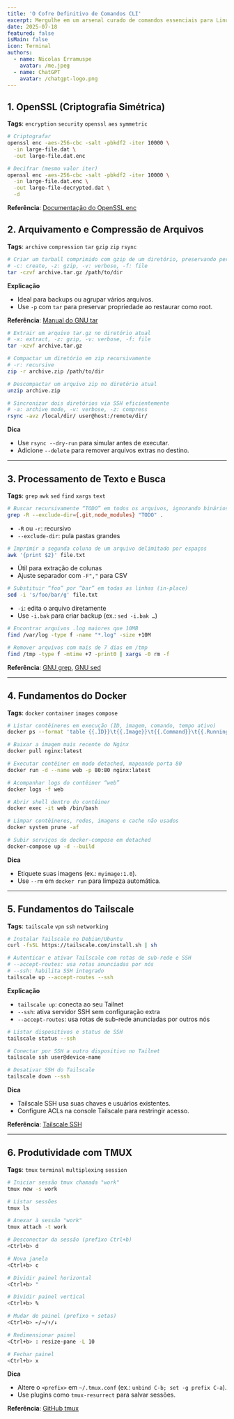 ```yaml
---
title: 'O Cofre Definitivo de Comandos CLI'
excerpt: Mergulhe em um arsenal curado de comandos essenciais para Linux e MacOS, cada um documentado, etiquetado e pronto para potencializar seu fluxo de trabalho, desde criptografia com OpenSSL até produtividade com tmux.
date: 2025-07-18
featured: false
isMain: false
icon: Terminal
authors:
  - name: Nicolas Erramuspe
    avatar: /me.jpeg
  - name: ChatGPT
    avatar: /chatgpt-logo.png
---
```


## 1. OpenSSL (Criptografia Simétrica)

**Tags**: `encryption` `security` `openssl` `aes` `symmetric`

```bash
# Criptografar
openssl enc -aes-256-cbc -salt -pbkdf2 -iter 10000 \
  -in large-file.dat \
  -out large-file.dat.enc

# Decifrar (mesmo valor iter)
openssl enc -aes-256-cbc -salt -pbkdf2 -iter 10000 \
  -in large-file.dat.enc \
  -out large-file-decrypted.dat \
  -d
```

**Referência**: [Documentação do OpenSSL enc](https://www.openssl.org/docs/man1.1.1/man1/openssl-enc.html)

## 2. Arquivamento e Compressão de Arquivos

**Tags**: `archive` `compression` `tar` `gzip` `zip` `rsync`

```bash
# Criar um tarball comprimido com gzip de um diretório, preservando permissões e links simbólicos
# -c: create, -z: gzip, -v: verbose, -f: file
tar -czvf archive.tar.gz /path/to/dir
```

**Explicação**

- Ideal para backups ou agrupar vários arquivos.
- Use `-p` com `tar` para preservar propriedade ao restaurar como root.

**Referência**: [Manual do GNU tar](https://www.gnu.org/software/tar/manual/)

```bash
# Extrair um arquivo tar.gz no diretório atual
# -x: extract, -z: gzip, -v: verbose, -f: file
tar -xzvf archive.tar.gz
```

```bash
# Compactar um diretório em zip recursivamente
# -r: recursive
zip -r archive.zip /path/to/dir
```

```bash
# Descompactar um arquivo zip no diretório atual
unzip archive.zip
```

```bash
# Sincronizar dois diretórios via SSH eficientemente
# -a: archive mode, -v: verbose, -z: compress
rsync -avz /local/dir/ user@host:/remote/dir/
```

**Dica**

- Use `rsync --dry-run` para simular antes de executar.
- Adicione `--delete` para remover arquivos extras no destino.

---

## 3. Processamento de Texto e Busca

**Tags**: `grep` `awk` `sed` `find` `xargs` `text`

```bash
# Buscar recursivamente “TODO” em todos os arquivos, ignorando binários
grep -R --exclude-dir={.git,node_modules} "TODO" .
```

- `-R` ou `-r`: recursivo
- `--exclude-dir`: pula pastas grandes

```bash
# Imprimir a segunda coluna de um arquivo delimitado por espaços
awk '{print $2}' file.txt
```

- Útil para extração de colunas
- Ajuste separador com `-F","` para CSV

```bash
# Substituir “foo” por “bar” em todas as linhas (in-place)
sed -i 's/foo/bar/g' file.txt
```

- `-i`: edita o arquivo diretamente
- Use `-i.bak` para criar backup (ex.: `sed -i.bak …`)

```bash
# Encontrar arquivos .log maiores que 10MB
find /var/log -type f -name "*.log" -size +10M
```

```bash
# Remover arquivos com mais de 7 dias em /tmp
find /tmp -type f -mtime +7 -print0 | xargs -0 rm -f
```

**Referência**: [GNU grep](https://www.gnu.org/software/grep/manual/), [GNU sed](https://www.gnu.org/software/sed/manual/)

---

## 4. Fundamentos do Docker

**Tags**: `docker` `container` `images` `compose`

```bash
# Listar contêineres em execução (ID, imagem, comando, tempo ativo)
docker ps --format 'table {{.ID}}\t{{.Image}}\t{{.Command}}\t{{.RunningFor}}'
```

```bash
# Baixar a imagem mais recente do Nginx
docker pull nginx:latest
```

```bash
# Executar contêiner em modo detached, mapeando porta 80
docker run -d --name web -p 80:80 nginx:latest
```

```bash
# Acompanhar logs do contêiner “web”
docker logs -f web
```

```bash
# Abrir shell dentro do contêiner
docker exec -it web /bin/bash
```

```bash
# Limpar contêineres, redes, imagens e cache não usados
docker system prune -af
```

```bash
# Subir serviços do docker-compose em detached
docker-compose up -d --build
```

**Dica**

- Etiquete suas imagens (ex.: `myimage:1.0`).
- Use `--rm` em `docker run` para limpeza automática.

---

## 5. Fundamentos do Tailscale

**Tags**: `tailscale` `vpn` `ssh` `networking`

```bash
# Instalar Tailscale no Debian/Ubuntu
curl -fsSL https://tailscale.com/install.sh | sh

# Autenticar e ativar Tailscale com rotas de sub-rede e SSH
# --accept-routes: usa rotas anunciadas por nós
# --ssh: habilita SSH integrado
tailscale up --accept-routes --ssh
```

**Explicação**

- `tailscale up`: conecta ao seu Tailnet
- `--ssh`: ativa servidor SSH sem configuração extra
- `--accept-routes`: usa rotas de sub-rede anunciadas por outros nós

```bash
# Listar dispositivos e status de SSH
tailscale status --ssh
```

```bash
# Conectar por SSH a outro dispositivo no Tailnet
tailscale ssh user@device-name
```

```bash
# Desativar SSH do Tailscale
tailscale down --ssh
```

**Dica**

- Tailscale SSH usa suas chaves e usuários existentes.
- Configure ACLs na console Tailscale para restringir acesso.

**Referência**: [Tailscale SSH](https://tailscale.com/kb/ssh)

---

## 6. Produtividade com TMUX

**Tags**: `tmux` `terminal` `multiplexing` `session`

```bash
# Iniciar sessão tmux chamada "work"
tmux new -s work
```

```bash
# Listar sessões
tmux ls
```

```bash
# Anexar à sessão "work"
tmux attach -t work
```

```bash
# Desconectar da sessão (prefixo Ctrl+b)
<Ctrl+b> d
```

```bash
# Nova janela
<Ctrl+b> c
```

```bash
# Dividir painel horizontal
<Ctrl+b> "
```

```bash
# Dividir painel vertical
<Ctrl+b> %
```

```bash
# Mudar de painel (prefixo + setas)
<Ctrl+b> ←/→/↑/↓
```

```bash
# Redimensionar painel
<Ctrl+b> : resize-pane -L 10
```

```bash
# Fechar painel
<Ctrl+b> x
```

**Dica**

- Altere o `<prefix>` em `~/.tmux.conf` (ex.: `unbind C-b; set -g prefix C-a`).
- Use plugins como `tmux-resurrect` para salvar sessões.

**Referência**: [GitHub tmux](https://github.com/tmux/tmux)
